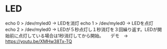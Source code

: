 # LED
echo 0 > /dev/myled0  → LEDを消灯
echo 1 > /dev/myled0  → LEDを点灯
echo 2 > /dev/myled0  → LEDが５秒点灯し１秒消灯を３回繰り返す。LEDが開始前に点灯している場合は1秒消灯してから開始。
　
デモ　→　https://youtu.be/XMHw38Tx-TQ
